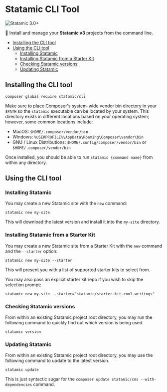 # Statamic CLI Tool

![Statamic 3.0+](https://img.shields.io/badge/Statamic-3.0+-FF269E?style=for-the-badge&link=https://statamic.com)

🌴 Install and manage your **Statamic v3** projects from the command line.

- [Installing the CLI tool](#installing-the-cli-tool)
- [Using the CLI tool](#using-the-cli-tool)
    - [Installing Statamic](#installing-statamic)
    - [Installing Statamic from a Starter Kit](#installing-statamic-from-a-starter-kit)
    - [Checking Statamic versions](#checking-statamic-versions)
    - [Updating Statamic](#updating-statamic)

## Installing the CLI tool

```
composer global require statamic/cli
```

Make sure to place Composer's system-wide vendor bin directory in your `$PATH` so the `statamic` executable can be located by your system. This directory exists in different locations based on your operating system; however, some common locations include:

- MacOS: `$HOME/.composer/vendor/bin`
- Windows: `%USERPROFILE%\AppData\Roaming\Composer\vendor\bin`
- GNU / Linux Distributions: `$HOME/.config/composer/vendor/bin` or `$HOME/.composer/vendor/bin`

Once installed, you should be able to run `statamic {command name}` from within any directory.

## Using the CLI tool

### Installing Statamic

You may create a new Statamic site with the `new` command:

```
statamic new my-site
```

This will download the latest version and install it into the `my-site` directory.

### Installing Statamic from a Starter Kit

You may create a new Statamic site from a Starter Kit with the `new` command and the `--starter` option:

```
statamic new my-site --starter
```

This will present you with a list of supported starter kits to select from.

You may also pass an explicit starter kit repo if you wish to skip the selection prompt:

```
statamic new my-site --starter="statamic/starter-kit-cool-writings"
```

### Checking Statamic versions

From within an existing Statamic project root directory, you may run the following command to quickly find out which version is being used.

```
statamic version
```

### Updating Statamic

From within an existing Statamic project root directory, you may use the following command to update to the latest version.

```
statamic update
```

This is just syntactic sugar for the `composer update statamic/cms --with-dependencies` command.
